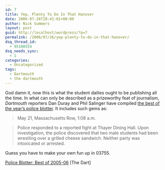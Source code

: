 ```yaml
---
id: 7
title: Yep, Plenty To Do In That Hanover
date: 2006-07-26T20:41:01+00:00
author: Nick Summers
layout: post
guid: http://localhost/wordpress/?p=7
permalink: /2006/07/26/yep-plenty-to-do-in-that-hanover/
dsq_thread_id:
  - 95100554
dsq_needs_sync:
  - 1
categories:
  - Uncategorized
tags:
  - Dartmouth
  - the dartmouth
---
```

God damn it, now this is what the student dailies ought to be publishing all the time. In what can only be described as a prizeworthy feat of journalism, _Dartmouth_ reporters Dan Duray and Phil Salinger have compiled [the best of the year&#8217;s police blotter](http://www.thedartmouth.com/article.php?aid=2006053101050). It includes such gems as:

> May 21, Massachusetts Row, 1:08 a.m.
  
> Police responded to a reported fight at Thayer Dining Hall. Upon investigation, the police discovered that two male students had been wrestling over a grilled cheese sandwich. Neither party was intoxicated or arrested.

Guess you have to make your own fun up in 03755.

[Police Blotter: Best of 2005-06](http://www.thedartmouth.com/article.php?aid=2006053101050) [The Dart]
